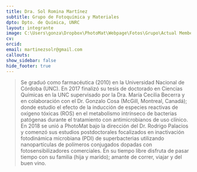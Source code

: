 ```yaml
---
title: Dra. Sol Romina Martínez
subtitle: Grupo de Fotoquímica y Materiales
dpto: Dpto. de Química, UNRC
layout: integrante
image: C:\Users\gonza\Dropbox\PhotoMat\Webpage\Fotos\Grupo\Actual Members\Sol.jpg 
cv:
orcid:
email: martinezsolr@gmail.com
callouts:
show_sidebar: false
hide_footer: true
---
```


> Se graduó como farmacéutica (2010) en la Universidad Nacional de Córdoba (UNC). En 2017 finalizó su tesis de doctorado en Ciencias Químicas en la UNC supervisado por la Dra. María Cecilia Becerra y en colaboración con el Dr. Gonzalo Cosa (McGill, Montreal, Canadá); donde estudio el efecto de la inducción de especies reactivas de oxígeno tóxicas (ROS) en el metabolismo intrínseco de bacterias patógenas durante el tratamiento con antimicrobianos de uso clínico. En 2018 se unió a PhotoMat bajo la dirección del Dr. Rodrigo Palacios y comenzó sus estudios postdoctorales focalizados en inactivación fotodinámica microbiana (PDI) de superbacterias utilizando nanopartículas de polímeros conjugados dopadas con fotosensibilizadores comerciales.
En su tiempo libre disfruta de pasar tiempo con su familia (hija y marido); amante de correr, viajar y del buen vino. 



